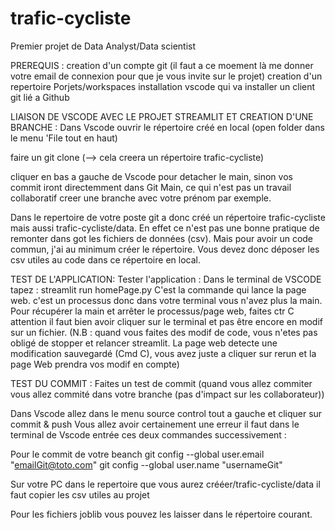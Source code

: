 # trafic-cycliste
Premier projet de Data Analyst/Data scientist

PREREQUIS : 
creation d'un compte git (il faut a ce moement là me donner votre email de connexion pour que je vous invite sur le projet)
creation d'un repertoire Porjets/workspaces
installation vscode qui va installer un client git lié a Github

LIAISON DE VSCODE AVEC LE PROJET STREAMLIT ET CREATION D'UNE BRANCHE :
Dans Vscode ouvrir le répertoire créé en local (open folder dans le menu 'File tout en haut)

faire un git clone  (--> cela creera un répertoire trafic-cycliste)

cliquer en bas a gauche de Vscode pour detacher le main, sinon vos commit iront directemment dans Git Main, ce qui n'est pas un travail collaboratif
creer une branche avec votre prénom par exemple.

Dans le repertoire de votre poste git a donc créé un répertoire trafic-cycliste mais aussi trafic-cycliste/data.
En effet ce n'est pas une bonne pratique de remonter dans got les fichiers de données (csv). Mais pour avoir un code commun, j'ai au minimum créer le répertoire.
Vous devez donc déposer les csv utiles au code dans ce répertoire en local.



TEST DE L'APPLICATION:
Tester l'application : Dans le terminal de VSCODE tapez : streamlit run homePage.py
C'est la commande qui lance la page web. c'est un processus donc dans votre terminal vous n'avez plus la main. Pour récupérer la main et arrêter le processus/page web,
faites ctr C attention il faut bien avoir cliquer sur le terminal et pas être encore en modif sur un fichier.
(N.B : quand vous faites des modif de code, vous n'etes pas obligé de stopper et relancer streamlit. La page web detecte une modification sauvegardé (Cmd C),
vous avez juste a cliquer sur rerun et la page Web prendra vos modif en compte)

TEST DU COMMIT : 
Faites un test de commit (quand vous allez commiter vous allez commité dans votre branche (pas d'impact sur les collaborateur))

Dans Vscode allez dans le menu source control tout a gauche et cliquer sur commit & push
Vous allez avoir certainement une erreur il faut dans le terminal de Vscode entrée ces deux commandes successivement :

Pour le commit de votre beanch
git config --global user.email "emailGit@toto.com"
git config --global user.name "usernameGit"


Sur votre PC dans le repertoire que vous aurez crééer/trafic-cycliste/data il faut copier les csv utiles au projet

Pour les fichiers joblib vous pouvez les laisser dans le répertoire courant.